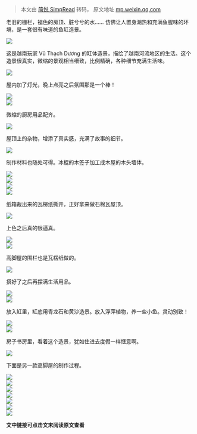 > 本文由 [简悦 SimpRead](http://ksria.com/simpread/) 转码， 原文地址 [mp.weixin.qq.com](https://mp.weixin.qq.com/s?__biz=MzA4MDEyMDU5OA==&mid=2247487596&idx=2&sn=7ab96fec6c76cbaa75f019c91b2ad408&chksm=9fa84e15a8dfc70367c1ceb926bb88df34a9dabda34b72561bf8952e140eeaed9991c7db1fff&mpshare=1&scene=1&srcid=0818htD0rWSlTlBDaCoXNP8w&sharer_sharetime=1629291450010&sharer_shareid=7fece245937ac96f04f0fb8e1311fff1#rd)

老旧的栅栏，褪色的房顶、脏兮兮的水…… 仿佛让人置身潮热和充满鱼腥味的环境，是一套很有味道的鱼缸造景。  

![](https://mmbiz.qpic.cn/sz_mmbiz_jpg/KTRglYSaappia50E4IWflqns5keh6aDpxTSkb2hbltILfnfricLyxaF1YD5W84EiaEpJPJyEJOXf5MMZJlgYHORjQ/640?wx_fmt=jpeg)

这是越南玩家 Vũ Thạch Dương 的缸体造景，描绘了越南河流地区的生活。这个造景很真实，微缩的景观相当细致，比例精确，各种细节充满生活味。  
  
![](https://mmbiz.qpic.cn/sz_mmbiz_jpg/KTRglYSaappia50E4IWflqns5keh6aDpxKjnpVlwddibhVjtia5L8umcquA4EFA0PJY2CEmZvGibJJd4wHyaIl6nfQ/640?wx_fmt=jpeg)

屋内加了灯光，晚上点亮之后氛围那是一个棒！

![](https://mmbiz.qpic.cn/sz_mmbiz_jpg/KTRglYSaappia50E4IWflqns5keh6aDpx3QE075O4uQvFvMll7iaWSn3SaUUP8EQkkDdzpUtXwsp4NiboB6kg5uJg/640?wx_fmt=jpeg)  
![](https://mmbiz.qpic.cn/sz_mmbiz_jpg/KTRglYSaappia50E4IWflqns5keh6aDpxiawyVHRXTOTA3lLH80TgflSvLiaQEp1ESh1zqcpJ9M0ZS9SpYdVVo95A/640?wx_fmt=jpeg)

微缩的厨房用品配齐。

![](https://mmbiz.qpic.cn/sz_mmbiz_jpg/KTRglYSaappia50E4IWflqns5keh6aDpxwE5xmqz3fxuPFvsjKfWaN2WrREVFmo7tmaU2B8UtonBrzOpo4SVCdg/640?wx_fmt=jpeg)

屋顶上的杂物，增添了真实感，充满了故事的细节。

![](https://mmbiz.qpic.cn/sz_mmbiz_jpg/KTRglYSaappia50E4IWflqns5keh6aDpxCAOzibbNDU1iabEBA6Sx1TVWuxicbafUuRTKZKic360AqLHYwdlPmLbF6Q/640?wx_fmt=jpeg)

制作材料也随处可得。冰棍的木签子加工成木屋的木头墙体。

![](https://mmbiz.qpic.cn/sz_mmbiz_jpg/KTRglYSaappia50E4IWflqns5keh6aDpx4LlaESLPvuSQMgvdruHIcT2HROMrOdCwuwSwUBKmvC9XKaHgJmjY0Q/640?wx_fmt=jpeg)  
![](https://mmbiz.qpic.cn/sz_mmbiz_jpg/KTRglYSaappia50E4IWflqns5keh6aDpxGv1vYczibMWLFJOdj9mT0UXfQWo9aOcpDLd9K1wrdStIJ4EgknJs6bw/640?wx_fmt=jpeg)  
![](https://mmbiz.qpic.cn/sz_mmbiz_jpg/KTRglYSaappia50E4IWflqns5keh6aDpxHzV5OzdSLFPbibHJ894LhUUuFvsia86X8oGeP6bothsSA553LxZFBYzQ/640?wx_fmt=jpeg)  
![](https://mmbiz.qpic.cn/sz_mmbiz_jpg/KTRglYSaappia50E4IWflqns5keh6aDpxeUFjbt2wpHmQnboOmXje2NI87QGWe6fatZmp1IOYKkKpH7eibbvyLKA/640?wx_fmt=jpeg)

纸箱裁出来的瓦楞纸撕开，正好拿来做石棉瓦屋顶。

![](https://mmbiz.qpic.cn/sz_mmbiz_jpg/KTRglYSaappia50E4IWflqns5keh6aDpxk22NCOQAjhvnvfNVwRXibuic1v3wJHaN34DzaolulClloH1ibz1hJxZ9w/640?wx_fmt=jpeg)

上色之后真的很逼真。

![](https://mmbiz.qpic.cn/sz_mmbiz_jpg/KTRglYSaappia50E4IWflqns5keh6aDpxiclR1CpKVyfv1ooX52A9jf30nYGuPXyEEptOsTAib3wqkFWBsyanAfqQ/640?wx_fmt=jpeg)  
![](https://mmbiz.qpic.cn/sz_mmbiz_jpg/KTRglYSaappia50E4IWflqns5keh6aDpxWzUQicmAHz8TictfuoQEHOdMA6ytLhsgrIxQ78BIgxTI8u4dicFWxrhKQ/640?wx_fmt=jpeg)

高脚屋的围栏也是瓦楞纸做的。

![](https://mmbiz.qpic.cn/sz_mmbiz_jpg/KTRglYSaappia50E4IWflqns5keh6aDpx1TUdhnWr0iagA8aVKu4N8fApRteof87A6gXRR9SqKPZiarBLwI2RKLBA/640?wx_fmt=jpeg)

搭好了之后再摆满生活用品。

![](https://mmbiz.qpic.cn/sz_mmbiz_jpg/KTRglYSaappia50E4IWflqns5keh6aDpxasrks4tsHAx7njj4OmLUI2wicCyWljDasIibezvcwnERTQEXrGaegVHA/640?wx_fmt=jpeg)  
![](https://mmbiz.qpic.cn/sz_mmbiz_jpg/KTRglYSaappia50E4IWflqns5keh6aDpxLrs0M4mOmQKhfK9CbKqtYa5E0J0IWrrqMQXHWgnlfLqKh6H4Kok4rQ/640?wx_fmt=jpeg)

放入缸里，缸底用青龙石和黄沙造景。放入浮萍植物，养一些小鱼。灵动别致！

![](https://mmbiz.qpic.cn/sz_mmbiz_jpg/KTRglYSaappia50E4IWflqns5keh6aDpxMmZBICsqjDgmXaenmvPXI7GjLCeI0Zny0wgPbuX9Wm9joKAzZuClvg/640?wx_fmt=jpeg)  
![](https://mmbiz.qpic.cn/sz_mmbiz_jpg/KTRglYSaappia50E4IWflqns5keh6aDpxtckHwdiajPsXKDF33vAckCUT831Bzk5o5rfpuILtOXBLVvCG2X83KXw/640?wx_fmt=jpeg)

房子书房里，看着这个造景，犹如住进去度假一样惬意啊。

![](https://mmbiz.qpic.cn/sz_mmbiz_jpg/KTRglYSaappia50E4IWflqns5keh6aDpxg3Fc2v9tUDg6PibWH5dibj7icUmvM3wwIK7fFQzvoNbaJFaBIbuvfnHjg/640?wx_fmt=jpeg)

下面是另一款高脚屋的制作过程。

![](https://mmbiz.qpic.cn/sz_mmbiz_jpg/KTRglYSaappia50E4IWflqns5keh6aDpxVy3rEShvA6fO3fyCDylg02XwqjtmicTqpVM2ZuEc5TuhTuIlu8rkC2Q/640?wx_fmt=jpeg)  
![](https://mmbiz.qpic.cn/sz_mmbiz_jpg/KTRglYSaappia50E4IWflqns5keh6aDpxCKEOBKeb4ibQXITbgbbhRbe4ibIiczvtib3nmqTobWKgXMv3Qw0qecVyjg/640?wx_fmt=jpeg)  
![](https://mmbiz.qpic.cn/sz_mmbiz_jpg/KTRglYSaappia50E4IWflqns5keh6aDpxdvrd324oyUJIHLnSxb24glEXx8ufNcrxg2nrug4U5txHfUI1oNv8HQ/640?wx_fmt=jpeg)  
![](https://mmbiz.qpic.cn/sz_mmbiz_jpg/KTRglYSaappia50E4IWflqns5keh6aDpxJsicJtTYaRawfF7icahubKXLcyfOuVicLDM96XKQUCeMQWFkmqjLkTia8A/640?wx_fmt=jpeg)  
![](https://mmbiz.qpic.cn/sz_mmbiz_jpg/KTRglYSaappia50E4IWflqns5keh6aDpxl2LrvsEBAbMyyIhgK6A2qWn6VyKHqEDN6WSL3ics2bMIsyTzsAibYBcQ/640?wx_fmt=jpeg)  
![](https://mmbiz.qpic.cn/sz_mmbiz_jpg/KTRglYSaappia50E4IWflqns5keh6aDpxB2aznZ8jYibPecVPlzWiaSoptPY01ec4ZiaKS8mWb1F5QJZiagGgK8sKicQ/640?wx_fmt=jpeg)  
![](https://mmbiz.qpic.cn/sz_mmbiz_jpg/KTRglYSaappia50E4IWflqns5keh6aDpxwngYCfgG5wiaOoTLxhyOcuibZxn2VLhe5aphmOD6p8RwqUPNPPG2EIzw/640?wx_fmt=jpeg)

**文中链接可点击文末阅读原文查看**